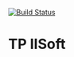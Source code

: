 [![Build Status](https://travis-ci.com/matiasmpereira/alta-recursion.svg?branch=master)](https://travis-ci.com/matiasmpereira/alta-recursion)

# TP IISoft
